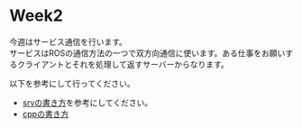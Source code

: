 # Week2

今週はサービス通信を行います。<br>
サービスはROSの通信方法の一つで双方向通信に使います。ある仕事をお願いするクライアントとそれを処理して返すサーバーからなります。







以下を参考にして行ってください。

- [srvの書き方](http://wiki.ros.org/ja/ROS/Tutorials/CreatingMsgAndSrv)を参考にしてください。
- [cppの書き方](http://wiki.ros.org/ja/ROS/Tutorials/WritingServiceClient%28c%2B%2B%29)

